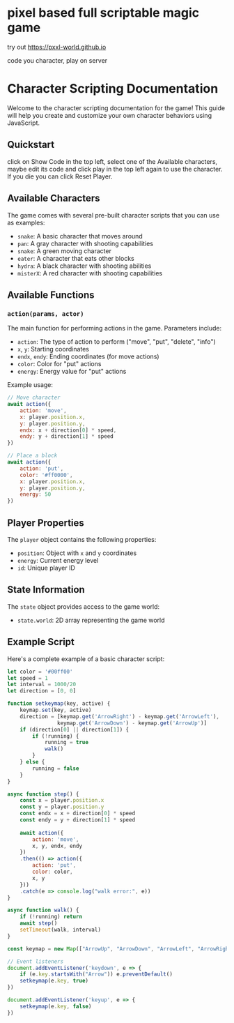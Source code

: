 # pixel based full scriptable magic game

try out https://pxxl-world.github.io

code you character, play on server

# Character Scripting Documentation

Welcome to the character scripting documentation for the game! This guide will help you create and customize your own character behaviors using JavaScript.

## Quickstart

click on Show Code in the top left, select one of the Available characters, maybe edit its code and click play in the top left again to use the character. If you die you can click Reset Player.

## Available Characters

The game comes with several pre-built character scripts that you can use as examples:
- `snake`: A basic character that moves around
- `pan`: A gray character with shooting capabilities
- `snake`: A green moving character
- `eater`: A character that eats other blocks
- `hydra`: A black character with shooting abilities
- `misterX`: A red character with shooting capabilities


## Available Functions

### `action(params, actor)`

The main function for performing actions in the game. Parameters include:

- `action`: The type of action to perform ("move", "put", "delete", "info")
- `x`, `y`: Starting coordinates
- `endx`, `endy`: Ending coordinates (for move actions)
- `color`: Color for "put" actions
- `energy`: Energy value for "put" actions

Example usage:
```javascript
// Move character
await action({
    action: 'move',
    x: player.position.x,
    y: player.position.y,
    endx: x + direction[0] * speed,
    endy: y + direction[1] * speed
})

// Place a block
await action({
    action: 'put',
    color: '#ff0000',
    x: player.position.x,
    y: player.position.y,
    energy: 50
})
```


## Player Properties

The `player` object contains the following properties:
- `position`: Object with `x` and `y` coordinates
- `energy`: Current energy level
- `id`: Unique player ID

## State Information

The `state` object provides access to the game world:
- `state.world`: 2D array representing the game world

## Example Script

Here's a complete example of a basic character script:

```javascript
let color = '#00ff00'
let speed = 1
let interval = 1000/20
let direction = [0, 0]

function setkeymap(key, active) {
    keymap.set(key, active)
    direction = [keymap.get('ArrowRight') - keymap.get('ArrowLeft'), 
                keymap.get('ArrowDown') - keymap.get('ArrowUp')]
    if (direction[0] || direction[1]) {
        if (!running) {
            running = true
            walk()
        }
    } else {
        running = false
    }
}

async function step() {
    const x = player.position.x
    const y = player.position.y
    const endx = x + direction[0] * speed
    const endy = y + direction[1] * speed
    
    await action({
        action: 'move',
        x, y, endx, endy
    })
    .then(() => action({
        action: 'put',
        color: color,
        x, y
    }))
    .catch(e => console.log("walk error:", e))
}

async function walk() {
    if (!running) return
    await step()
    setTimeout(walk, interval)
}

const keymap = new Map(["ArrowUp", "ArrowDown", "ArrowLeft", "ArrowRight"].map(key => [key, false]))

// Event listeners
document.addEventListener('keydown', e => {
    if (e.key.startsWith("Arrow")) e.preventDefault()
    setkeymap(e.key, true)
})

document.addEventListener('keyup', e => {
    setkeymap(e.key, false)
})
```
